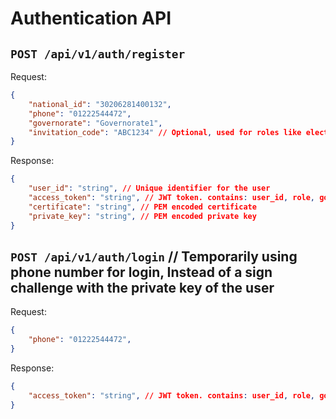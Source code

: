# **Authentication API**

## `POST /api/v1/auth/register`

Request:

```json
{
    "national_id": "30206281400132",
    "phone": "01222544472",
    "governorate": "Governorate1",
    "invitation_code": "ABC1234" // Optional, used for roles like election commission or auditor
}
```

Response:

```json
{
    "user_id": "string", // Unique identifier for the user
    "access_token": "string", // JWT token. contains: user_id, role, governorate
    "certificate": "string", // PEM encoded certificate
    "private_key": "string", // PEM encoded private key
}
```

## `POST /api/v1/auth/login` // Temporarily using phone number for login, Instead of a sign challenge with the private key of the user

Request:

```json
{
    "phone": "01222544472",
}
```

Response:

```json
{
    "access_token": "string", // JWT token. contains: user_id, role, governorate
}
```
